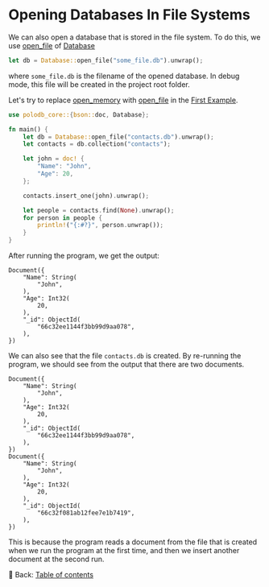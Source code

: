 # Opening Databases In File Systems

We can also open a database that is stored in the file system.
To do this, we use [open_file](https://docs.rs/polodb_core/latest/polodb_core/struct.Database.html#method.open_file) of [Database](https://docs.rs/polodb_core/latest/polodb_core/struct.Database.html)

```rust
let db = Database::open_file("some_file.db").unwrap();
```

where `some_file.db` is the filename of the opened database.
In debug mode, this file will be created in the project root folder.

Let's try to replace [open_memory](https://docs.rs/polodb_core/4.4.2/polodb_core/struct.Database.html#method.open_memory) with [open_file](https://docs.rs/polodb_core/latest/polodb_core/struct.Database.html#method.open_file) in the [First Example](./first_example.md).

```rust
use polodb_core::{bson::doc, Database};

fn main() {
    let db = Database::open_file("contacts.db").unwrap();
    let contacts = db.collection("contacts");

    let john = doc! {
        "Name": "John",
        "Age": 20,
    };

    contacts.insert_one(john).unwrap();

    let people = contacts.find(None).unwrap();
    for person in people {
        println!("{:#?}", person.unwrap());
    }
}
```

After running the program, we get the output:

```text
Document({
    "Name": String(
        "John",
    ),
    "Age": Int32(
        20,
    ),
    "_id": ObjectId(
        "66c32ee1144f3bb99d9aa078",
    ),
})
```

We can also see that the file `contacts.db` is created.
By re-running the program, we should see from the output that there are two documents.

```text
Document({
    "Name": String(
        "John",
    ),
    "Age": Int32(
        20,
    ),
    "_id": ObjectId(
        "66c32ee1144f3bb99d9aa078",
    ),
})
Document({
    "Name": String(
        "John",
    ),
    "Age": Int32(
        20,
    ),
    "_id": ObjectId(
        "66c32f081ab12fee7e1b7419",
    ),
})
```

This is because the program reads a document from the file that is created when we run the program at the first time, and then we insert another document at the second run.

<!-- :arrow_right:  Next:  -->

:blue_book: Back: [Table of contents](./../README.md)

